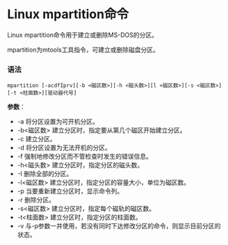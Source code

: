 
# Linux mpartition命令



Linux mpartition命令用于建立或删除MS-DOS的分区。

mpartition为mtools工具指令，可建立或删除磁盘分区。

### 语法

```
mpartition [-acdfIprv][-b <磁区数>][-h <磁头数>][l <磁区数>][-s <磁区数>][-t <柱面数>][驱动器代号]
```

**参数**：

*   -a 将分区设置为可开机分区。
*   -b&lt;磁区数&gt; 建立分区时，指定要从第几个磁区开始建立分区。
*   -c 建立分区。
*   -d 将分区设置为无法开机的分区。
*   -f 强制地修改分区而不管检查时发生的错误信息。
*   -h&lt;磁头数&gt; 建立分区时，指定分区的磁头数。
*   -I 删除全部的分区。
*   -l&lt;磁区数&gt; 建立分区时，指定分区的容量大小，单位为磁区数。
*   -p 当要重新建立分区时，显示命令列。
*   -r 删除分区。
*   -s&lt;磁区数&gt; 建立分区时，指定每个磁轨的磁区数。
*   -t&lt;柱面数&gt; 建立分区时，指定分区的柱面数。
*   -v 与-p参数一并使用，若没有同时下达修改分区的命令，则显示目前分区的状态。



